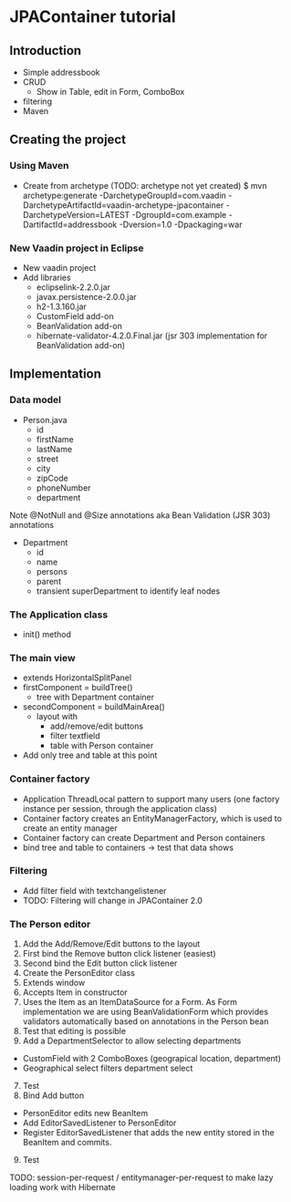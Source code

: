 # JPAContainer tutorial


## Introduction

* Simple addressbook
* CRUD
  * Show in Table, edit in Form, ComboBox
* filtering
* Maven


## Creating the project

### Using Maven
* Create from archetype (TODO: archetype not yet created)
  $ mvn archetype:generate -DarchetypeGroupId=com.vaadin -DarchetypeArtifactId=vaadin-archetype-jpacontainer -DarchetypeVersion=LATEST -DgroupId=com.example -DartifactId=addressbook -Dversion=1.0 -Dpackaging=war

### New Vaadin project in Eclipse
* New vaadin project
* Add libraries
  * eclipselink-2.2.0.jar
  * javax.persistence-2.0.0.jar
  * h2-1.3.160.jar
  * CustomField add-on
  * BeanValidation add-on
  * hibernate-validator-4.2.0.Final.jar (jsr 303 implementation for BeanValidation add-on)

## Implementation

### Data model
* Person.java
  * id
  * firstName
  * lastName
  * street
  * city
  * zipCode
  * phoneNumber
  * department

Note @NotNull and @Size annotations aka Bean Validation (JSR 303) annotations
  
* Department
  * id
  * name
  * persons
  * parent
  * transient superDepartment to identify leaf nodes

### The Application class
* init() method

### The main view
* extends HorizontalSplitPanel
* firstComponent = buildTree()
  * tree with Department container
* secondComponent = buildMainArea()
  * layout with
    * add/remove/edit buttons
    * filter textfield
    * table with Person container
* Add only tree and table at this point

### Container factory
* Application ThreadLocal pattern to support many users (one factory instance per session, through the application class)
* Container factory creates an EntityManagerFactory, which is used to create an entity manager
* Container factory can create Department and Person containers
* bind tree and table to containers -> test that data shows

### Filtering
* Add filter field with textchangelistener
* TODO: Filtering will change in JPAContainer 2.0

### The Person editor
1. Add the Add/Remove/Edit buttons to the layout
2. First bind the Remove button click listener (easiest)
3. Second bind the Edit button click listener
4. Create the PersonEditor class
  1. Extends window
  2. Accepts Item in constructor
  3. Uses the Item as an ItemDataSource for a Form. As Form implementation we are using BeanValidationForm which provides validators automatically based on annotations in the Person bean
5. Test that editing is possible
6. Add a DepartmentSelector to allow selecting departments
  * CustomField with 2 ComboBoxes (geograpical location, department)
  * Geographical select filters department select
7. Test
8. Bind Add button
  * PersonEditor edits new BeanItem<Person>
  * Add EditorSavedListener to PersonEditor
  * Register EditorSavedListener that adds the new entity stored in the BeanItem and commits.
9. Test


TODO: session-per-request / entitymanager-per-request to make lazy loading work with Hibernate